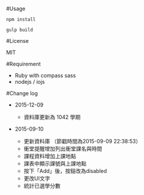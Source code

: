 #Usage

    npm install

    gulp build

#License

  MIT

#Requirement

  * Ruby with compass sass
  * nodejs / iojs

#Change log

  * 2015-12-09
    + 資料庫更新為 1042 學期

  * 2015-09-10
    + 更新資料庫 （節戳時間為2015-09-09 22:38:53）
    + 衝堂提醒增加列出衝堂課名與時間
    + 課程資料增加上課地點
    + 課表中顯示課號與上課地點
    + 按下「Add」後，按鈕改為disabled
    + 更改UI文字
    + 統計已選學分數
